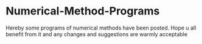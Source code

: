 # Numerical-Method-Programs
Hereby some programs of numerical methods have been posted.
Hope u all benefit from it and any changes and suggestions are warmly acceptable

